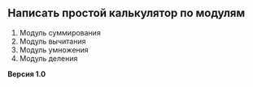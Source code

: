 ## Написать простой калькулятор по модулям


1. Модуль суммирования
2. Модуль вычитания
3. Модуль умножения
4. Модуль деления


**Версия 1.0**